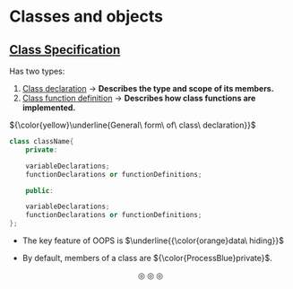 # Classes and objects
## <ins>Class Specification</ins>
Has two types:
1. <ins>Class declaration</ins> $\rightarrow$ **Describes the type and scope of its members.**
2. <ins>Class function definition</ins> $\rightarrow$ **Describes how class functions are implemented.**

${\color{yellow}\underline{General\ form\ of\ class\ declaration}}$
```c++
class className{
	private:

	variableDeclarations;
	functionDeclarations or functionDefinitions;

	public:

	variableDeclarations;
	functionDeclarations or functionDefinitions;
};
```

* The key feature of OOPS is $\underline{{\color{orange}data\ hiding}}$

* By default, members of a class are ${\color{ProcessBlue}private}$.

<p align="center">
&#9678; &#9678; &#9678;
</p>
